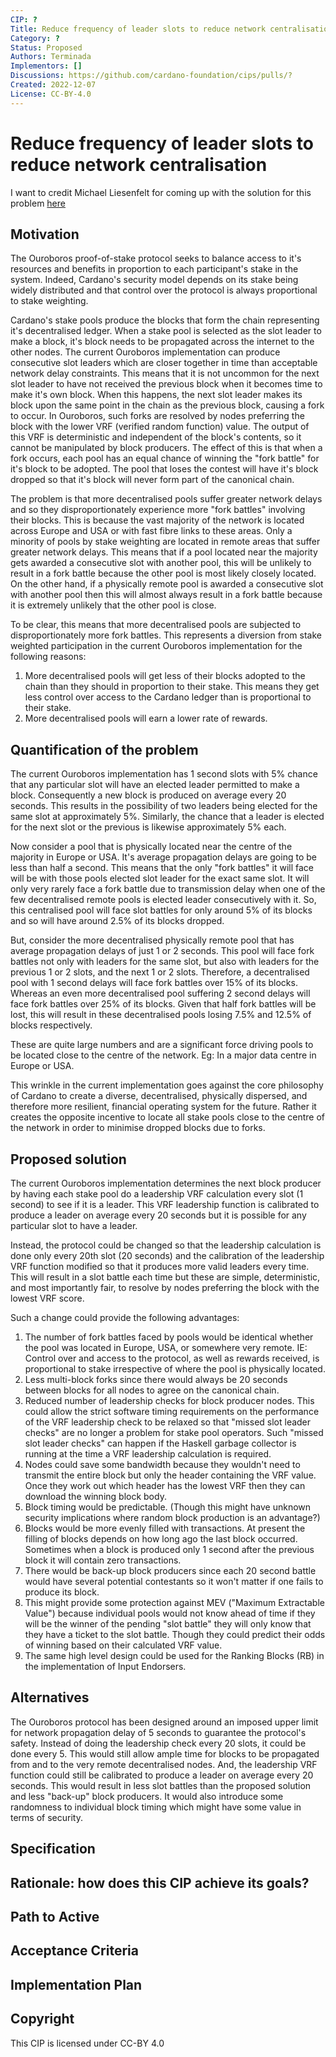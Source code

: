 ```yaml
---
CIP: ?
Title: Reduce frequency of leader slots to reduce network centralisation
Category: ?
Status: Proposed
Authors: Terminada
Implementors: []
Discussions: https://github.com/cardano-foundation/cips/pulls/?
Created: 2022-12-07
License: CC-BY-4.0
---
```


# Reduce frequency of leader slots to reduce network centralisation
I want to credit Michael Liesenfelt for coming up with the solution for this problem [here](https://github.com/cardano-foundation/CIPs/pull/379#issuecomment-1335340156)

## Motivation
The Ouroboros proof-of-stake protocol seeks to balance access to it's resources and benefits in proportion to each participant's stake in the system.  Indeed, Cardano's security model depends on its stake being widely distributed and that control over the protocol is always proportional to stake weighting.

Cardano's stake pools produce the blocks that form the chain representing it's decentralised ledger.  When a stake pool is selected as the slot leader to make a block, it's block needs to be propagated across the internet to the other nodes.  The current Ouroboros implementation can produce consecutive slot leaders which are closer together in time than acceptable network delay constraints.  This means that it is not uncommon for the next slot leader to have not received the previous block when it becomes time to make it's own block.  When this happens, the next slot leader makes its block upon the same point in the chain as the previous block, causing a fork to occur.  In Ouroboros, such forks are resolved by nodes preferring the block with the lower VRF (verified random function) value.  The output of this VRF is deterministic and independent of the block's contents, so it cannot be manipulated by block producers.  The effect of this is that when a fork occurs, each pool has an equal chance of winning the "fork battle" for it's block to be adopted.  The pool that loses the contest will have it's block dropped so that it's block will never form part of the canonical chain.

The problem is that more decentralised pools suffer greater network delays and so they disproportionately experience more "fork battles" involving their blocks.  This is because the vast majority of the network is located across Europe and USA or with fast fibre links to these areas.  Only a minority of pools by stake weighting are located in remote areas that suffer greater network delays.  This means that if a pool located near the majority gets awarded a consecutive slot with another pool, this will be unlikely to result in a fork battle because the other pool is most likely closely located.  On the other hand, if a physically remote pool is awarded a consecutive slot with another pool then this will almost always result in a fork battle because it is extremely unlikely that the other pool is close.

To be clear, this means that more decentralised pools are subjected to disproportionately more fork battles.  This represents a diversion from stake weighted participation in the current Ouroboros implementation for the following reasons:

1. More decentralised pools will get less of their blocks adopted to the chain than they should in proportion to their stake.  This means they get less control over access to the Cardano ledger than is proportional to their stake.
2. More decentralised pools will earn a lower rate of rewards.

## Quantification of the problem
The current Ouroboros implementation has 1 second slots with 5% chance that any particular slot will have an elected leader permitted to make a block.  Consequently a new block is produced on average every 20 seconds.  This results in the possibility of two leaders being elected for the same slot at approximately 5%.  Similarly, the chance that a leader is elected for the next slot or the previous is likewise approximately 5% each.

Now consider a pool that is physically located near the centre of the majority in Europe or USA.  It's average propagation delays are going to be less than half a second.  This means that the only "fork battles" it will face will be with those pools elected slot leader for the exact same slot.  It will only very rarely face a fork battle due to transmission delay when one of the few decentralised remote pools is elected leader consecutively with it.  So, this centralised pool will face slot battles for only around 5% of its blocks and so will have around 2.5% of its blocks dropped.

But, consider the more decentralised physically remote pool that has average propagation delays of just 1 or 2 seconds.  This pool will face fork battles not only with leaders for the same slot, but also with leaders for the previous 1 or 2 slots, and the next 1 or 2 slots.  Therefore, a decentralised pool with 1 second delays will face fork battles over 15% of its blocks.  Whereas an even more decentralised pool suffering 2 second delays will face fork battles over 25% of its blocks.  Given that half fork battles will be lost, this will result in these decentralised pools losing 7.5% and 12.5% of blocks respectively.

These are quite large numbers and are a significant force driving pools to be located close to the centre of the network.  Eg: In a major data centre in Europe or USA.

This wrinkle in the current implementation goes against the core philosophy of Cardano to create a diverse, decentralised, physically dispersed, and therefore more resilient, financial operating system for the future.  Rather it creates the opposite incentive to locate all stake pools close to the centre of the network in order to minimise dropped blocks due to forks.

## Proposed solution
The current Ouroboros implementation determines the next block producer by having each stake pool do a leadership VRF calculation every slot (1 second) to see if it is a leader.  This VRF leadership function is calibrated to produce a leader on average every 20 seconds but it is possible for any particular slot to have a leader.

Instead, the protocol could be changed so that the leadership calculation is done only every 20th slot (20 seconds) and the calibration of the leadership VRF function modified so that it produces more valid leaders every time.  This will result in a slot battle each time but these are simple, deterministic, and most importantly fair, to resolve by nodes preferring the block with the lowest VRF score.

Such a change could provide the following advantages:

1. The number of fork battles faced by pools would be identical whether the pool was located in Europe, USA, or somewhere very remote.  IE: Control over and access to the protocol, as well as rewards received, is proportional to stake irrespective of where the pool is physically located.
2. Less multi-block forks since there would always be 20 seconds between blocks for all nodes to agree on the canonical chain.
3. Reduced number of leadership checks for block producer nodes.  This could allow the strict software timing requirements on the performance of the VRF leadership check to be relaxed so that "missed slot leader checks" are no longer a problem for stake pool operators.  Such "missed slot leader checks" can happen if the Haskell garbage collector is running at the time a VRF leadership calculation is required.
4. Nodes could save some bandwidth because they wouldn't need to transmit the entire block but only the header containing the VRF value.  Once they work out which header has the lowest VRF then they can download the winning block body.
5. Block timing would be predictable.  (Though this might have unknown security implications where random block production is an advantage?)
6. Blocks would be more evenly filled with transactions.  At present the filling of blocks depends on how long ago the last block occurred.  Sometimes when a block is produced only 1 second after the previous block it will contain zero transactions.
7. There would be back-up block producers since each 20 second battle would have several potential contestants so it won't matter if one fails to produce its block.
8. This might provide some protection against MEV ("Maximum Extractable Value") because individual pools would not know ahead of time if they will be the winner of the pending "slot battle" they will only know that they have a ticket to the slot battle.  Though they could predict their odds of winning based on their calculated VRF value.
9. The same high level design could be used for the Ranking Blocks (RB) in the implementation of Input Endorsers.

## Alternatives
The Ouroboros protocol has been designed around an imposed upper limit for network propagation delay of 5 seconds to guarantee the protocol's safety.  Instead of doing the leadership check every 20 slots, it could be done every 5.  This would still allow ample time for blocks to be propagated from and to the very remote decentralised nodes.  And, the leadership VRF function could still be calibrated to produce a leader on average every 20 seconds.  This would result in less slot battles than the proposed solution and less "back-up" block producers.  It would also introduce some randomness to individual block timing which might have some value in terms of security.

## Specification

## Rationale: how does this CIP achieve its goals?

## Path to Active

## Acceptance Criteria

## Implementation Plan

## Copyright
This CIP is licensed under CC-BY 4.0
